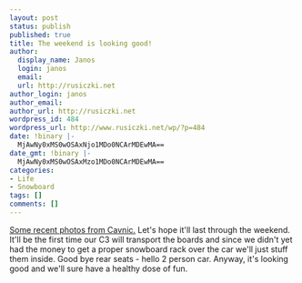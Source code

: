 ```yaml
---
layout: post
status: publish
published: true
title: The weekend is looking good!
author:
  display_name: Janos
  login: janos
  email: 
  url: http://rusiczki.net
author_login: janos
author_email: 
author_url: http://rusiczki.net
wordpress_id: 484
wordpress_url: http://www.rusiczki.net/wp/?p=484
date: !binary |-
  MjAwNy0xMS0wOSAxNjo1MDo0NCArMDEwMA==
date_gmt: !binary |-
  MjAwNy0xMS0wOSAxMzo1MDo0NCArMDEwMA==
categories:
- Life
- Snowboard
tags: []
comments: []
---
```

<p><a href="http://www.flickr.com/photos/87848449@N00/sets/72157603028846716/detail/">Some recent photos from Cavnic.</a> Let's hope it'll last through the weekend. It'll be the first time our C3 will transport the boards and since we didn't yet had the money to get a proper snowboard rack over the car we'll just stuff them inside. Good bye rear seats - hello 2 person car. Anyway, it's looking good and we'll sure have a healthy dose of fun.</p>
